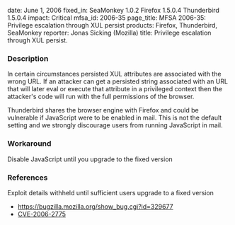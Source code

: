 date: June 1, 2006
fixed_in: SeaMonkey 1.0.2
          Firefox 1.5.0.4
          Thunderbird 1.5.0.4
impact: Critical
mfsa_id: 2006-35
page_title: MFSA 2006-35: Privilege escalation through XUL persist
products: Firefox, Thunderbird, SeaMonkey
reporter: Jonas Sicking (Mozilla)
title: Privilege escalation through XUL persist.

<h3>Description</h3>

<p>In certain circumstances persisted XUL attributes are associated with the
wrong URL. If an attacker can get a persisted string associated with an
URL that will later eval or execute that attribute in a privileged
context then the attacker's code will run with the full permissions
of the browser.</p>

<p class="note">Thunderbird shares the browser engine with Firefox
and could be vulnerable if JavaScript were to be enabled in mail. This is not
the default setting and we strongly discourage users from running
JavaScript in mail.</p>

<h3>Workaround</h3>

<p>Disable JavaScript until you upgrade to the fixed version</p>

<h3>References</h3>

<p>Exploit details withheld until sufficient users upgrade to a fixed version</p>

<ul>
<li><a href="https://bugzilla.mozilla.org/show_bug.cgi?id=329677">
https://bugzilla.mozilla.org/show_bug.cgi?id=329677</a></li>
<li>
<a class="ex-ref" href="http://www.cve.mitre.org/cgi-bin/cvename.cgi?name=CVE-2006-2775">CVE-2006-2775</a></li>
</ul>



